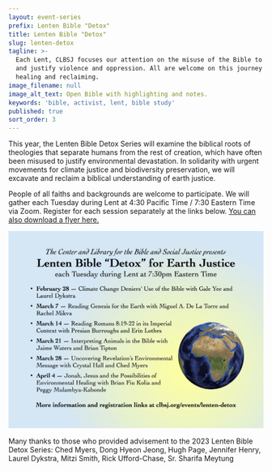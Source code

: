 ```yaml
---
layout: event-series
prefix: Lenten Bible "Detox"
title: Lenten Bible "Detox"
slug: lenten-detox
tagline: >-
  Each Lent, CLBSJ focuses our attention on the misuse of the Bible to promote
  and justify violence and oppression. All are welcome on this journey of
  healing and reclaiming.
image_filename: null
image_alt_text: Open Bible with highlighting and notes.
keywords: 'bible, activist, lent, bible study'
published: true
sort_order: 3
---
```

This year, the Lenten Bible Detox Series will examine the biblical roots of theologies that separate humans from the rest of creation, which have often been misused to justify environmental devastation. In solidarity with urgent movements for climate justice and biodiversity preservation, we will excavate and reclaim a biblical understanding of earth justice.

People of all faiths and backgrounds are welcome to participate. We will gather each Tuesday during Lent at 4:30 Pacific Time / 7:30 Eastern Time via Zoom. Register for each session separately at the links below. [You can also download a flyer here.](https://clbsj.org/resources/LentenBibleDetox2023.pdf)

<a href="https://clbsj.org/resources/LentenBibleDetox2023.pdf">
  <img alt="Lenten Bible Detox 2023 Flyer" src="/img/LentenBibleDetox2023-Flyer.jpg">
</a>

Many thanks to those who provided advisement to the 2023 Lenten Bible Detox Series: Ched Myers, Dong Hyeon Jeong, Hugh Page, Jennifer Henry, Laurel Dykstra, Mitzi Smith, Rick Ufford-Chase, Sr. Sharifa Meytung
